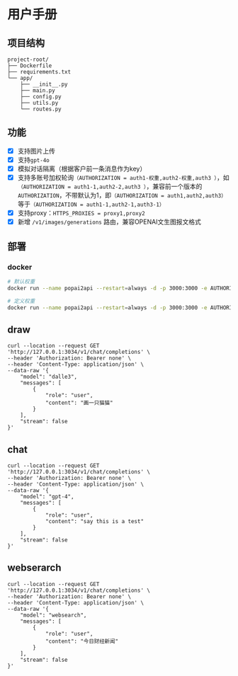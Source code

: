 # 用户手册
## 项目结构

```text
project-root/
├── Dockerfile
├── requirements.txt
└── app/
    ├── __init__.py
    ├── main.py
    ├── config.py
    ├── utils.py
    └── routes.py
```


## 功能
- [x] 支持图片上传
- [x] 支持`gpt-4o`
- [x] 模拟对话隔离（根据客户前一条消息作为key）
- [x] 支持多账号加权轮询`（AUTHORIZATION = auth1-权重,auth2-权重,auth3 ）`，如`（AUTHORIZATION = auth1-1,auth2-2,auth3 ）`，兼容前一个版本的`AUTHORIZATION`，不带默认为1，即`（AUTHORIZATION = auth1,auth2,auth3）`等于`（AUTHORIZATION = auth1-1,auth2-1,auth3-1）`
- [x] 支持proxy：`HTTPS_PROXIES = proxy1,proxy2`
- [x] 新增 `/v1/images/generations` 路由，兼容OPENAI文生图报文格式

## 部署 
### docker

```bash
# 默认权重
docker run --name popai2api --restart=always -d -p 3000:3000 -e AUTHORIZATION = {{auth1,auth2,auth3}} hulu365/popai2api:latest

# 定义权重
docker run --name popai2api --restart=always -d -p 3000:3000 -e AUTHORIZATION = {{auth1-1,auth2-3,auth3-5}} hulu365/popai2api:latest
```

## draw

```text
curl --location --request GET 'http://127.0.0.1:3034/v1/chat/completions' \
--header 'Authorization: Bearer none' \
--header 'Content-Type: application/json' \
--data-raw '{
    "model": "dalle3",
    "messages": [
        {
            "role": "user",
            "content": "画一只猫猫"
        }
    ],
    "stream": false
}'
```
## chat

```text
curl --location --request GET 'http://127.0.0.1:3034/v1/chat/completions' \
--header 'Authorization: Bearer none' \
--header 'Content-Type: application/json' \
--data-raw '{
    "model": "gpt-4",
    "messages": [
        {
            "role": "user",
            "content": "say this is a test"
        }
    ],
    "stream": false
}'
```

## webserarch

```text
curl --location --request GET 'http://127.0.0.1:3034/v1/chat/completions' \
--header 'Authorization: Bearer none' \
--header 'Content-Type: application/json' \
--data-raw '{
    "model": "websearch",
    "messages": [
        {
            "role": "user",
            "content": "今日财经新闻"
        }
    ],
    "stream": false
}'
```
